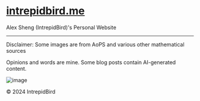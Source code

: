 # [intrepidbird.me](https://intrepidbird.me)

Alex Sheng (IntrepidBird)'s Personal Website

-------------------------------------------------------------------------------------

Disclaimer: Some images are from AoPS and various other mathematical sources

Opinions and words are mine. Some blog posts contain AI-generated content.

![image](https://github.com/intrepidbird/intrepidbird.github.io/assets/140008493/cd1f5c53-2e98-42e3-a331-3582f7ef6008)

© 2024 IntrepidBird
